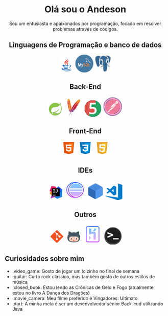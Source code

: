<div align="center">
  <h1>Olá sou o Andeson</h1>
  <p>Sou um entusiasta e apaixonados por programação, focado em resolver problemas através de códigos.</p>

  <h2>Linguagens de Programação e banco de dados</h2>
  <p>
    <img src="Logos-Conhecimentos/Java.png" alt="Java" title="Java">
    <img src="Logos-Conhecimentos/MySQL.png" alt="MySQL" title="MySQL">
    <img src="Logos-Conhecimentos/PostgreSQL.png" alt="PostgreSQL" title="PostgreSQL">
  </p>

  <h2>Back-End</h2>
  <p>
    <img src="Logos-Conhecimentos/Spring Boot.png" alt="Spring" title="Spring">
    <img src="Logos-Conhecimentos/Maven.png" alt="Maven" title="Maven">
    <img src="Logos-Conhecimentos/Junit.png" alt="Junit" title="Junit">
    <img src="Logos-Conhecimentos/Postman.png" alt="Postman" title="Postman">
  </p>

  <h2>Front-End</h2>
  <p>
    <img src="Logos-Conhecimentos/HTML.png" alt="HTML" title="HTML">
    <img src="Logos-Conhecimentos/CSS.png" alt="CSS" title="CSS">
    <img src="Logos-Conhecimentos/JS.png" alt="JS" title="JS">
  </p>

  <h2>IDEs</h2>
  <p>
    <img src="Logos-Conhecimentos/IntelliJ.png" alt="IntelliJ" title="IntelliJ">
    <img src="Logos-Conhecimentos/Eclipse.png" alt="Eclipse" title="Eclipse">
    <img src="Logos-Conhecimentos/NetBeans1.png" alt="NetBeans" title="NetBeans">
    <img src="Logos-Conhecimentos/VSCode.png" alt="VSCode" title="VSCode">
  </p>

  <h2>Outros</h2>
  <p>
    <img src="Logos-Conhecimentos/Git.png" alt="Git" title="Git">
    <img src="Logos-Conhecimentos/GitHub.png" alt="GitHub" title="GitHub">
    <img src="Logos-Conhecimentos/Heroku.png" alt="Heroku" title="Heroku">
    <img src="Logos-Conhecimentos/Terminal.png" alt="Terminal" title="Terminal">
  </p>
</div>

<h2>Curiosidades sobre mim</h2>
<ul>
  <li>:video_game: Gosto de jogar um lolzinho no final de semana</li>
  <li>:guitar: Curto rock clássico, mas também gosto de outros estilos de música</li>
  <li>:closed_book: Estou lendo as Crônicas de Gelo e Fogo (atualmente estou no livro A Dança dos Dragões)</li>
  <li>:movie_camera: Meu filme preferido é Vingadores: Ultimato</li>
  <li>:dart: A minha meta é ser um desenvolvedor sênior Back-end utilizando Java</li>
</ul>
